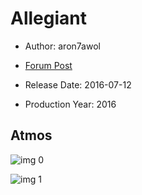 # Allegiant

* Author: aron7awol

* [Forum Post](https://www.avsforum.com/threads/bass-eq-for-filtered-movies.2995212/post-57200290)

* Release Date: 2016-07-12
* Production Year: 2016

## Atmos

![img 0](https://i.imgur.com/SMIYhuh.jpg)

![img 1](https://i.imgur.com/nUsHyJb.jpg)

